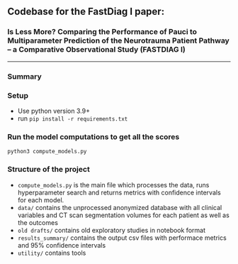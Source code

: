 

## Codebase for the FastDiag I paper: 
### Is Less More? Comparing the Performance of Pauci to Multiparameter Prediction of the Neurotrauma Patient Pathway – a Comparative Observational Study (FASTDIAG I)

---
### Summary


### Setup
- Use python version 3.9+
- run ```pip install -r requirements.txt```

### Run the model computations to get all the scores
```python3 compute_models.py```

### Structure of the project
- `compute_models.py` is the main file which processes the data, runs hyperparameter search and returns metrics with confidence intervals for each model.
- `data/` contains the unprocessed anonymized database with all clinical variables and CT scan segmentation volumes for each patient as well as the outcomes
- `old drafts/` contains old exploratory studies in notebook format
- `results_summary/` contains the output csv files with performace metrics and 95% confidence intervals
- `utility/` contains tools
